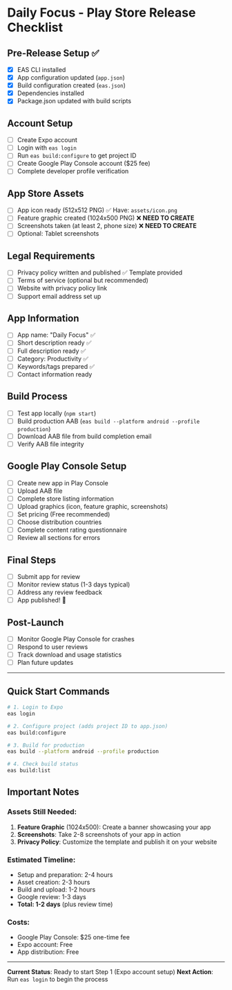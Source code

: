 # Daily Focus - Play Store Release Checklist

## Pre-Release Setup ✅
- [x] EAS CLI installed
- [x] App configuration updated (`app.json`)
- [x] Build configuration created (`eas.json`)
- [x] Dependencies installed
- [x] Package.json updated with build scripts

## Account Setup
- [ ] Create Expo account
- [ ] Login with `eas login`
- [ ] Run `eas build:configure` to get project ID
- [ ] Create Google Play Console account ($25 fee)
- [ ] Complete developer profile verification

## App Store Assets
- [ ] App icon ready (512x512 PNG) ✅ Have: `assets/icon.png`
- [ ] Feature graphic created (1024x500 PNG) ❌ **NEED TO CREATE**
- [ ] Screenshots taken (at least 2, phone size) ❌ **NEED TO CREATE**
- [ ] Optional: Tablet screenshots

## Legal Requirements
- [ ] Privacy policy written and published ✅ Template provided
- [ ] Terms of service (optional but recommended)
- [ ] Website with privacy policy link
- [ ] Support email address set up

## App Information
- [ ] App name: "Daily Focus" ✅
- [ ] Short description ready ✅
- [ ] Full description ready ✅
- [ ] Category: Productivity ✅
- [ ] Keywords/tags prepared ✅
- [ ] Contact information ready

## Build Process
- [ ] Test app locally (`npm start`)
- [ ] Build production AAB (`eas build --platform android --profile production`)
- [ ] Download AAB file from build completion email
- [ ] Verify AAB file integrity

## Google Play Console Setup
- [ ] Create new app in Play Console
- [ ] Upload AAB file
- [ ] Complete store listing information
- [ ] Upload graphics (icon, feature graphic, screenshots)
- [ ] Set pricing (Free recommended)
- [ ] Choose distribution countries
- [ ] Complete content rating questionnaire
- [ ] Review all sections for errors

## Final Steps
- [ ] Submit app for review
- [ ] Monitor review status (1-3 days typical)
- [ ] Address any review feedback
- [ ] App published! 🎉

## Post-Launch
- [ ] Monitor Google Play Console for crashes
- [ ] Respond to user reviews
- [ ] Track download and usage statistics
- [ ] Plan future updates

---

## Quick Start Commands

```bash
# 1. Login to Expo
eas login

# 2. Configure project (adds project ID to app.json)
eas build:configure

# 3. Build for production
eas build --platform android --profile production

# 4. Check build status
eas build:list
```

## Important Notes

### Assets Still Needed:
1. **Feature Graphic** (1024x500): Create a banner showcasing your app
2. **Screenshots**: Take 2-8 screenshots of your app in action
3. **Privacy Policy**: Customize the template and publish it on your website

### Estimated Timeline:
- Setup and preparation: 2-4 hours
- Asset creation: 2-3 hours
- Build and upload: 1-2 hours
- Google review: 1-3 days
- **Total: 1-2 days** (plus review time)

### Costs:
- Google Play Console: $25 one-time fee
- Expo account: Free
- App distribution: Free

---

**Current Status**: Ready to start Step 1 (Expo account setup)
**Next Action**: Run `eas login` to begin the process